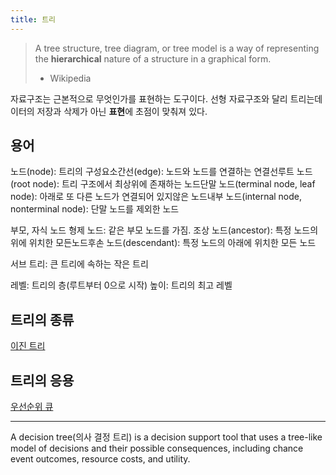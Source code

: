 ```yaml
---
title: 트리
---
```


> A tree structure, tree diagram, or tree model is a way of representing the **hierarchical** nature of a structure in a graphical form.
>
> - Wikipedia

자료구조는 근본적으로 무엇인가를 표현하는 도구이다. 선형 자료구조와 달리 트리는데이터의 저장과 삭제가 아닌 **표현**에 초점이 맞춰져 있다.

## 용어

노드(node): 트리의 구성요소간선(edge): 노드와 노드를 연결하는 연결선루트 노드 (root node): 트리 구조에서 최상위에 존재하는 노드단말 노드(terminal node, leaf node): 아래로 또 다른 노드가 연결되어 있지않은 노드내부 노드(internal node, nonterminal node): 단말 노드를 제외한 노드

부모, 자식 노드 형제 노드: 같은 부모 노드를 가짐. 조상 노드(ancestor): 특정 노드의 위에 위치한 모든노드후손 노드(descendant): 특정 노드의 아래에 위치한 모든 노드

서브 트리: 큰 트리에 속하는 작은 트리

레벨: 트리의 층(루트부터 0으로 시작) 높이: 트리의 최고 레벨

## 트리의 종류

[이진 트리](binary_tree)

## 트리의 응용

[우선순위 큐](priority_queue)

---

A decision tree(의사 결정 트리) is a decision support tool that uses a tree-like model of decisions and their possible consequences, including chance event outcomes, resource costs, and utility.
